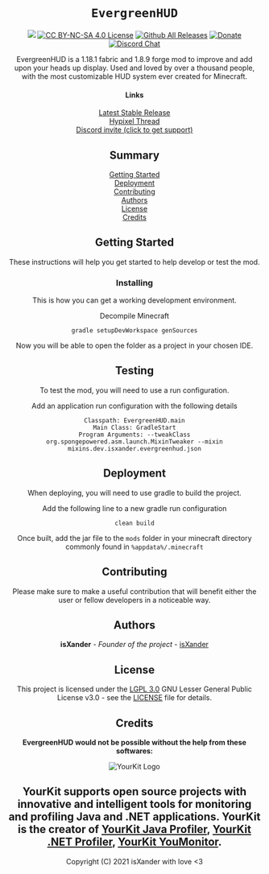  <!--suppress HtmlDeprecatedAttribute -->
<div align="center">

# `EvergreenHUD`

[![](https://jitpack.io/v/dev.isXander/EvergreenHUD.svg)](https://jitpack.io/#dev.isXander/EvergreenHUD)
[![CC BY-NC-SA 4.0 License](https://img.shields.io/badge/License-CC%20BY--NC--SA%204.0-%23ff3333)](https://creativecommons.org/licenses/by-nc-sa/4.0/)
[![Github All Releases](https://img.shields.io/github/downloads/isXander/EvergreenHUD/total.svg?style=flat)](https://github.com/isXander/EvergreenHUD/releases)
[![Donate](https://img.shields.io/badge/donate-patreon-ff6666.svg?style=flat)](https://paypal.me/isxander)
[![Discord Chat](https://img.shields.io/discord/780023008668287017.svg)](https://short.isxander.dev/discord)

EvergreenHUD is a 1.18.1 fabric and 1.8.9 forge mod to improve and add upon your heads up display.
Used and loved by over a thousand people, with the most customizable HUD
system ever created for Minecraft.

#### Links
[Latest Stable Release](https://github.com/isXander/EvergreenHUD/releases/latest)  
[Hypixel Thread](https://hypixel.net/threads/v2-beta-out-now-dev.isxander.evergreenhud-1-3-1.3787277/)  
[Discord invite (click to get support)](https://discord.gg/AJv5ZnNT8q)

## Summary

[Getting Started](#getting-started)  
[Deployment](#deployment)  
[Contributing](#contributing)  
[Authors](#authors)  
[License](#license)  
[Credits](#credits)  

## Getting Started

These instructions will help you get started to help develop
or test the mod.

### Installing

This is how you can get a working development environment.

Decompile Minecraft

    gradle setupDevWorkspace genSources

Now you will be able to open the folder as a project in your chosen IDE.

## Testing

To test the mod, you will need to use a run configuration.

Add an application run configuration with the following details

    Classpath: EvergreenHUD.main
    Main Class: GradleStart
    Program Arguments: --tweakClass org.spongepowered.asm.launch.MixinTweaker --mixin mixins.dev.isxander.evergreenhud.json

## Deployment

When deploying, you will need to use gradle to build the project.

Add the following line to a new gradle run configuration

    clean build

Once built, add the jar file to the `mods` folder in your minecraft directory commonly found in `%appdata%/.minecraft`

## Contributing

Please make sure to make a useful contribution that will benefit either the user or fellow developers in a noticeable way.

## Authors

**isXander** - *Founder of the project* -
  [isXander](https://github.com/isXander)  

## License

This project is licensed under the [LGPL 3.0](LICENSE.md)
GNU Lesser General Public License v3.0 - see the [LICENSE](LICENSE.md) file for
details.

## Credits

**EvergreenHUD would not be possible without the help from these softwares:**

![YourKit Logo](https://www.yourkit.com/images/yklogo.png) 

YourKit supports open source projects with innovative and intelligent tools
for monitoring and profiling Java and .NET applications.
YourKit is the creator of 
[YourKit Java Profiler](https://www.yourkit.com/java/profiler/),
[YourKit .NET Profiler](https://www.yourkit.com/.net/profiler/),
[YourKit YouMonitor](https://www.yourkit.com/youmonitor).
---
Copyright (C) 2021 isXander with love <3
</div>
